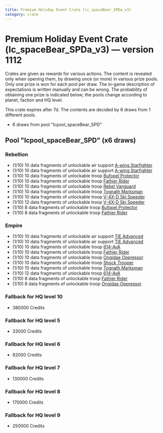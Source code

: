 ```yaml
---
title: Premium Holiday Event Crate (lc_spaceBear_SPDa_v3)
category: crate
---
```


# Premium Holiday Event Crate (lc_spaceBear_SPDa_v3) — version 1112

Crates are given as rewards for various actions. The content is revealed only when opening them, by drawing once (or more) in various prize pools. Only one prize is won for each pool per draw. The in-game description of expectations is written manually and can be wrong. The probability of obtaining one prize is indicated below; the pools change according to planet, faction and HQ level.

This crate expires after 7d. The contents are decided by 6 draws from 1 different pools.
  * 6 draws from pool "lcpool_spaceBear_SPD"

## Pool "lcpool_spaceBear_SPD" (x6 draws)

### Rebellion

  * (1/10) 10 data fragments of unlockable air support [A-wing Starfighter](AWing)
  * (1/10) 10 data fragments of unlockable air support [A-wing Starfighter](AWing)
  * (1/10) 10 data fragments of unlockable troop [Bufopel Protector](FurCoat)
  * (1/10) 10 data fragments of unlockable troop [Fathier Rider](RebelGoldenMileCreature)
  * (1/10) 10 data fragments of unlockable troop [Rebel Vanguard](Vanguard)
  * (1/10) 10 data fragments of unlockable troop [Tognath Marksman](RebelTognath)
  * (1/10) 10 data fragments of unlockable troop [V-4X-D Ski Speeder](PolarShip)
  * (1/10) 12 data fragments of unlockable troop [V-4X-D Ski Speeder](PolarShip)
  * (1/10) 8 data fragments of unlockable troop [Bufopel Protector](FurCoat)
  * (1/10) 8 data fragments of unlockable troop [Fathier Rider](RebelGoldenMileCreature)

### Empire

  * (1/10) 10 data fragments of unlockable air support [TIE Advanced](TieAdvanced)
  * (1/10) 10 data fragments of unlockable air support [TIE Advanced](TieAdvanced)
  * (1/10) 10 data fragments of unlockable troop [614-AvA](614AVA)
  * (1/10) 10 data fragments of unlockable troop [Fathier Rider](EmpireGoldenMileCreature)
  * (1/10) 10 data fragments of unlockable troop [Ongidae Oppressor](ApeMan)
  * (1/10) 10 data fragments of unlockable troop [Shock Trooper](Shock)
  * (1/10) 10 data fragments of unlockable troop [Tognath Marksman](EmpireTognath)
  * (1/10) 12 data fragments of unlockable troop [614-AvA](614AVA)
  * (1/10) 8 data fragments of unlockable troop [Fathier Rider](EmpireGoldenMileCreature)
  * (1/10) 8 data fragments of unlockable troop [Ongidae Oppressor](ApeMan)

### Fallback for HQ level 10

  * 380000 Credits

### Fallback for HQ level 5

  * 33000 Credits

### Fallback for HQ level 6

  * 82000 Credits

### Fallback for HQ level 7

  * 130000 Credits

### Fallback for HQ level 8

  * 170000 Credits

### Fallback for HQ level 9

  * 250000 Credits